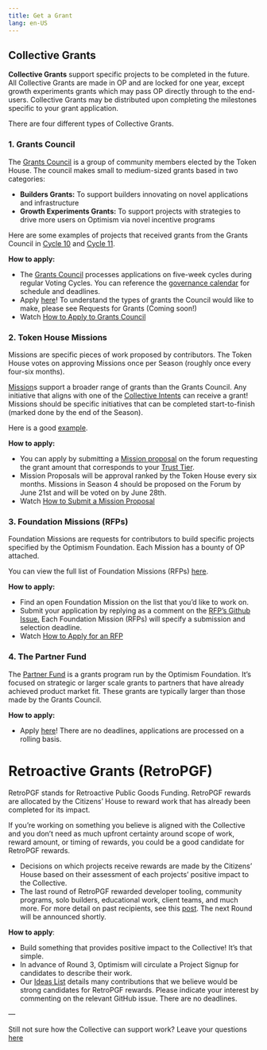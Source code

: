 ```yaml
---
title: Get a Grant
lang: en-US
---
```


## Collective Grants

**Collective Grants** support specific projects to be completed in the future. All Collective Grants are made in OP and are locked for one year, except growth experiments grants which may pass OP directly through to the end-users. Collective Grants may be distributed upon completing the milestones specific to your grant application.

There are four different types of Collective Grants.  

### 1. Grants Council

The [Grants Council](https://app.charmverse.io/op-grants/page-701220845245208) is a group of community members elected by the Token House. The council makes small to medium-sized grants based in two categories: 

- **Builders Grants:** To support builders innovating on novel applications and infrastructure
- **Growth Experiments Grants:** To support projects with strategies to drive more users on Optimism via novel incentive programs

Here are some examples of projects that received grants from the Grants Council in [Cycle 10](https://gov.optimism.io/t/cycle-10-final-grants-roundup/5418) and [Cycle 11](https://gov.optimism.io/t/cycle-11-final-grants-roundup/5842). 

**How to apply:**

- The [Grants Council](https://app.charmverse.io/op-grants/page-701220845245208) processes applications on five-week cycles during regular Voting Cycles.  You can reference the [governance calendar](https://calendar.google.com/calendar/u/0/r?cid=Y19mbm10Z3VoNm5vbzZxZ2JuaTJncGVyaWQ0a0Bncm91cC5jYWxlbmRhci5nb29nbGUuY29t) for schedule and deadlines.
- Apply [here](https://app.charmverse.io/op-grants/page-701220845245208)! To understand the types of grants the Council would like to make, please see Requests for Grants (Coming soon!)
- Watch [How to Apply to Grants Council](https://www.loom.com/share/e128bd6cca844fa7ae47a91510d37bda)

### 2. Token House **Missions**

Missions are specific pieces of work proposed by contributors. The Token House votes on approving Missions once per Season (roughly once every four-six months). 

[Mission](https://gov.optimism.io/t/token-house-missions/5881)s support a broader range of grants than the Grants Council. Any initiative that aligns with one of the [Collective Intents](https://gov.optimism.io/t/collective-intents/5874/2) can receive a grant! Missions should be specific initiatives that can be completed start-to-finish (marked done by the end of the Season). 

Here is a good [example](https://gov.optimism.io/t/superchain-governance-deep-dive/5920). 

**How to apply:** 

- You can apply by submitting a [Mission proposal](https://gov.optimism.io/t/proposed-mission-template/5882) on the forum requesting the grant amount that corresponds to your [Trust Tier](https://gov.optimism.io/t/collective-trust-tiers/5877).
- Mission Proposals will be approval ranked by the Token House every six months. Missions in Season 4 should be proposed on the Forum by June 21st and will be voted on by June 28th.
- Watch [How to Submit a Mission Proposal](https://www.loom.com/share/b99a39d0a1ec4dd1a75884f0b6c46a0b)

### 3. Foundation **Missions (RFPs)**

Foundation Missions are requests for contributors to build specific projects specified by the Optimism Foundation. Each Mission has a bounty of OP attached.

You can view the full list of Foundation Missions (RFPs) [here](https://github.com/ethereum-optimism/ecosystem-contributions/issues?q=is%3Aissue+is%3Aopen+RFP). 

**How to apply:**

- Find an open Foundation Mission on the list that you’d like to work on.
- Submit your application by replying as a comment on the [RFP’s Github Issue.](https://github.com/ethereum-optimism/ecosystem-contributions/issues?q=is%3Aissue+is%3Aopen+RFP)  Each Foundation Mission (RFPs) will specify a submission and selection deadline.
- Watch [How to Apply for an RFP](https://www.loom.com/share/c7f43e6ab8a44005969af46b7fd7a124)

### 4. The Partner Fund

The [Partner Fund](https://gov.optimism.io/t/partner-fund-overview/5268) is a grants program run by the Optimism Foundation. It’s focused on strategic or larger scale grants to partners that have already achieved product market fit. These grants are typically larger than those made by the Grants Council. 

**How to apply:**

- Apply [here](https://github.com/ethereum-optimism/ecosystem-contributions/issues?q=is%3Aissue+is%3Aopen+RFP)! There are no deadlines, applications are processed on a rolling basis.

# Retroactive Grants (RetroPGF)

RetroPGF stands for Retroactive Public Goods Funding. RetroPGF rewards are allocated by the Citizens’ House to reward work that has already been completed for its impact. 

If you’re working on something you believe is aligned with the Collective and you don’t need as much upfront certainty around scope of work, reward amount, or timing of rewards, you could be a good candidate for RetroPGF rewards.

- Decisions on which projects receive rewards are made by the Citizens’ House based on their assessment of each projects’ positive impact to the Collective.
- The last round of RetroPGF rewarded developer tooling, community programs, solo builders, educational work, client teams, and much more. For more detail on past recipients, see this [post](https://optimism.mirror.xyz/Upn_LtV2-3SviXgX_PE_LyA7YI00jQyoM1yf55ltvvI). The next Round will be announced shortly.

**How to apply**:

- Build something that provides positive impact to the Collective! It’s that simple.
- In advance of Round 3, Optimism will circulate a Project Signup for candidates to describe their work.
- Our [Ideas List](https://github.com/ethereum-optimism/ecosystem-contributions/issues) details many contributions that we believe would be strong candidates for RetroPGF rewards. Please indicate your interest by commenting on the relevant GitHub issue.  There are no deadlines.

—

Still not sure how the Collective can support work? Leave your questions [here](https://gov.optimism.io/t/how-to-get-a-grant-feedback/6057)